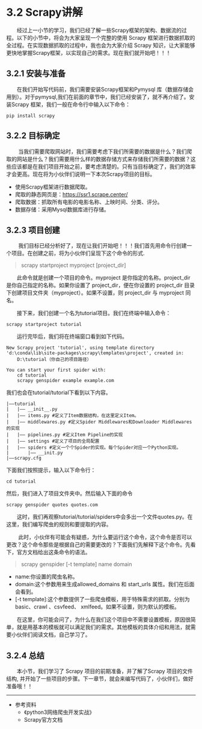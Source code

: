 # 3.2 Scrapy讲解

&emsp;&emsp;经过上一小节的学习，我们已经了解一些Scrapy框架的架构、数据流的过程。以下的小节中，将会为大家呈现一个完整的使用 Scrapy 框架进行数据抓取的全过程。在实现数据抓取的过程中，我也会为大家介绍 Scrapy 知识，让大家能够更快地掌握Scrapy框架，以实现自己的需求。现在我们就开始吧！！！

## 3.2.1 安装与准备

&emsp;&emsp;在我们开始写代码前，我们需要安装Scrapy框架和Pymysql
库（数据存储会用到）。对于pymysql,我们在前面的章节中，我们已经安装了，就不再介绍了。安装Scrapy
框架，我们一般在命令行中输入以下命令：

```commandline
pip install scrapy
```
## 3.2.2 目标确定

&emsp;&emsp;
当我们需要爬取网站时，我们需要考虑下我们所需要的数据是什么？我们爬取的网站是什么？我们需要用什么样的数据存储方式来存储我们所需要的数据？这些应该都是在我们项目开始之前，要考虑清楚的。只有当目标确定了，我们的效率才会更高。现在将为小伙伴们说明一下本次Scrapy项目的目标。
- 使用Scrapy框架进行数据爬取。
- 爬取的静态网页是：https://ssr1.scrape.center/
- 爬取数据：抓取所有电影的电影名称、上映时间、分类、评分。
- 数据存储：采用Mysql数据库进行存储。

## 3.2.3 项目创建

&emsp;&emsp;
我们目标已经分析好了，现在让我们开始吧！！！我们首先用命令行创建一个项目。在创建之前，将为小伙伴们呈现下这个命令的形式.

> scrapy startproject myproject [project_dir]

&emsp;&emsp;此命令就是创建一个项目的命令。myproject 是你指定的名称。project_dir 是你自己指定的名称。如果你设置了 project_dir，便在你设置的 project_dir
目录下创建项目文件夹（myproject）。如果不设置，则 project_dir 与 myproject 同名。

&emsp;&emsp;接下来，我们创建一个名为tutorial项目。我们在终端中输入命令：
```commandline
scrapy startproject tutorial
```


&emsp;&emsp;运行完毕后，我们将在终端窗口看到如下代码。
```commandline
New Scrapy project 'tutorial', using template directory 'd:\conda\lib\site-packages\scrapy\templates\project', created in:
    D:\tutorial（你自己的项目路径）

You can start your first spider with:
    cd tutorial
    scrapy genspider example example.com
```
我们也会在tutorial/tutorial下看到以下内容。
```text
|——tutorial
|   |—— __init__.py 
|   |—— items.py #定义了Item数据结构，在这里定义Item。
|   |—— middlewares.py #定义Spider Middlewares和Downloader Middlewares的实现
|   |—— pipelines.py #定义Item Pipeline的实现
|   |—— settings #定义了项目的全局配置
|   |—— spiders #定义一个个Spider的实现。每个Spider对应一个Python实现。
|       |—— __init.py
|——scrapy.cfg
```

下面我们按照提示，输入以下命令行：
```commandline
cd tutorial
```
然后，我们进入了项目文件夹中。然后输入下面的命令
```commandline
scrapy genspider quotes quotes.com
```

&emsp;&emsp;这时，我们再观察tutorial/tutorial/spiders中会多出一个文件quotes.py。在这里，我们编写爬虫的规则和要提取的内容。

&emsp;&emsp;
此时，小伙伴有可能会有疑惑，为什么要运行这个命令，这个命令是否可以更改？这个命令那些是根据自己的需要更改的？下面我们先解释下这个命令。先看下，官方文档给出这条命令的语法。

> scrapy genspider [-t template] name domain
- name:你设置的爬虫名称。
- domain:这个参数用来生成allowed_domains 和 start_urls 属性。我们在后面会看到。
- \[-t template\]:这个参数提供了一些爬虫模板，用于特殊需求的抓取。分别为basic、crawl 、csvfeed、 xmlfeed。如果不设置，则为默认的模板。

&emsp;&emsp;在这里，你可能会问了，为什么在我们这个项目中不需要设置模板，原因很简单，就是用基本的模板就可以满足我们的需求。其他模板的具体介绍和用法，就需要小伙伴们阅读文档，自己学习了。

## 3.2.4 总结
&emsp;&emsp;本小节，我们学习了 Scrapy 项目的前期准备，并了解了Scrapy 项目的文件结构,
并开始了一些项目的步骤。下一章节，就会来编写代码了，小伙伴们，做好准备哦！！

--------
- 参考资料
  - 《python3网络爬虫开发实战》
  - Scrapy官方文档